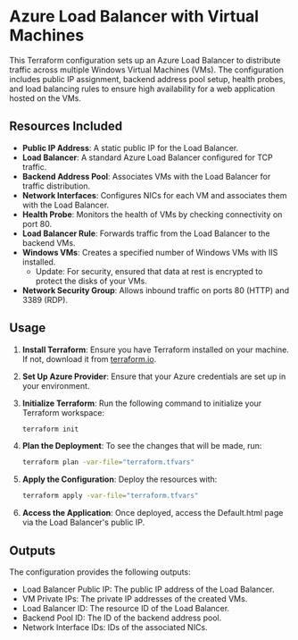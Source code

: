# Azure Load Balancer with Virtual Machines

This Terraform configuration sets up an Azure Load Balancer to distribute traffic across multiple Windows Virtual Machines (VMs). The configuration includes public IP assignment, backend address pool setup, health probes, and load balancing rules to ensure high availability for a web application hosted on the VMs.

## Resources Included

- **Public IP Address**: A static public IP for the Load Balancer.
- **Load Balancer**: A standard Azure Load Balancer configured for TCP traffic.
- **Backend Address Pool**: Associates VMs with the Load Balancer for traffic distribution.
- **Network Interfaces**: Configures NICs for each VM and associates them with the Load Balancer.
- **Health Probe**: Monitors the health of VMs by checking connectivity on port 80.
- **Load Balancer Rule**: Forwards traffic from the Load Balancer to the backend VMs.
- **Windows VMs**: Creates a specified number of Windows VMs with IIS installed.
  - Update: For security, ensured that data at rest is encrypted to protect the disks of your VMs.
- **Network Security Group**: Allows inbound traffic on ports 80 (HTTP) and 3389 (RDP).

## Usage

1. **Install Terraform**: Ensure you have Terraform installed on your machine. If not, download it from [terraform.io](https://www.terraform.io/downloads.html).

2. **Set Up Azure Provider**: Ensure that your Azure credentials are set up in your environment.

3. **Initialize Terraform**: Run the following command to initialize your Terraform workspace:

   ```bash
   terraform init
   ```

4. **Plan the Deployment**: To see the changes that will be made, run:

   ```bash
   terraform plan -var-file="terraform.tfvars"
   ```

5. **Apply the Configuration**: Deploy the resources with:

   ```bash
   terraform apply -var-file="terraform.tfvars"
   ```

6. **Access the Application**: Once deployed, access the Default.html page via the Load Balancer's public IP.

## Outputs

The configuration provides the following outputs:

- Load Balancer Public IP: The public IP address of the Load Balancer.
- VM Private IPs: The private IP addresses of the created VMs.
- Load Balancer ID: The resource ID of the Load Balancer.
- Backend Pool ID: The ID of the backend address pool.
- Network Interface IDs: IDs of the associated NICs.
